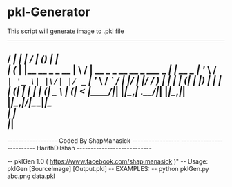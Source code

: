 # pkl-Generator
This script will generate image to .pkl file 


   _____ _                 __  __                       _      _    
  / ____| |               |  \/  |                     (_)    | |   
 | (___ | |__   __ _ _ __ | \  / | __ _ _ __   __ _ ___ _  ___| | __
  \___ \| '_ \ / _` | '_ \| |\/| |/ _` | '_ \ / _` / __| |/ __| |/ /
  ____) | | | | (_| | |_) | |  | | (_| | | | | (_| \__ \ | (__|   < 
 |_____/|_| |_|\__,_| .__/|_|  |_|\__,_|_| |_|\__,_|___/_|\___|_|\_\
                    | |                                             
                    |_|   
-----------------------------------------------------------------------
------------------      Coded By ShapManasick         -----------------
-------------------------   HarithDilshan   ---------------------------

-- pklGen 1.0 ( https://www.facebook.com/shap.manasick )"
-- Usage: pklGen [SourceImage] [Output.pkl]
-- EXAMPLES:
-- python pklGen.py abc.png data.pkl
